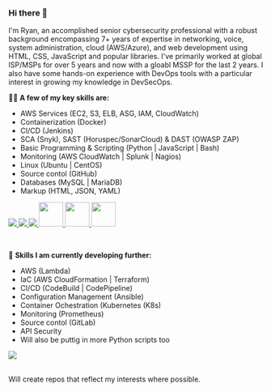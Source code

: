 ### Hi there 👋

I'm Ryan, an accomplished senior cybersecurity professional with a robust background encompassing 7+ years of expertise in networking, voice, system administration, cloud (AWS/Azure), and web development using HTML, CSS, JavaScript and popular libraries. I've primarily worked at global ISP/MSPs for over 5 years and now with a gloabl MSSP for the last 2 years. I also have some hands-on experience with DevOps tools with a particular interest in growing my knowledge in DevSecOps.

🧑‍💻 **A few of my key skills are:** 
<br>
- AWS Services (EC2, S3, ELB, ASG, IAM, CloudWatch)
- Containerization (Docker)
- CI/CD (Jenkins)
- SCA (Snyk), SAST (Horuspec/SonarCloud) & DAST (OWASP ZAP)
- Basic Programming & Scripting (Python | JavaScript | Bash)
- Monitoring (AWS CloudWatch | Splunk | Nagios)
- Linux (Ubuntu | CentOS)
- Source contol (GitHub)
- Databases (MySQL | MariaDB)
- Markup (HTML, JSON, YAML)

<p align="left">
  <a href="https://skillicons.dev">
    <img src="https://skillicons.dev/icons?i=aws,bash,git,github">
        <img src="https://skillicons.dev/icons?i=docker,jenkins,vim,html">
            <img src="https://skillicons.dev/icons?i=css,js,jquery,php,nginx,linux,mysql,py,rabbitmq,regex,vscode,wordpress">
              <img src ="https://github.com/DrllSGT/JenkinsFile-Snyk-SCA-JavaApp/assets/52445175/ff84aab7-372e-4113-9049-fe7dbe4abcc7" width=48> 
              <img src="https://github.com/DrllSGT/JenkinsFile-SonarCloud-SAST-JavaApp/assets/52445175/0a35f318-c65a-4b32-b060-fcdbdbe098d9" width=48>
              <img src ="https://github.com/DrllSGT/AWS-EC2-Terraform-Config/assets/52445175/0589c912-b092-4e72-b4ed-b1c2f0626761" width=48>
  </a>
</p>

<br>

💪 **Skills I am currently developing further:** 
<br>
- AWS (Lambda)
- IaC (AWS CloudFormation | Terraform)
- CI/CD (CodeBuild | CodePipeline)
- Configuration Management (Ansible)
- Container Ochestration (Kubernetes (K8s)
- Monitoring (Prometheus)
- Source contol (GitLab)
- API Security
- Will also be puttig in more Python scripts too

<p align="left">
  <a href="https://skillicons.dev">
    <img src="https://skillicons.dev/icons?i=ansible,azure,gitlab,go,prometheus,kubernetes" />
  </a>
</p>

<br>
Will create repos that reflect my interests where possible. 
